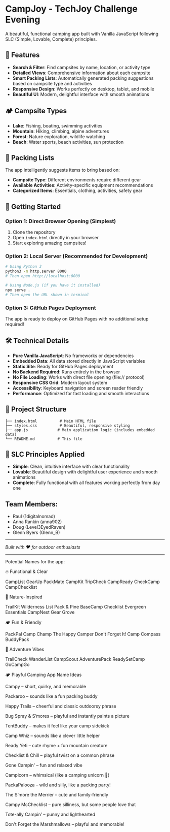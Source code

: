 # CampJoy - TechJoy Challenge Evening

A beautiful, functional camping app built with Vanilla JavaScript following SLC (Simple, Lovable, Complete) principles.

## 🌟 Features

- **Search & Filter**: Find campsites by name, location, or activity type
- **Detailed Views**: Comprehensive information about each campsite
- **Smart Packing Lists**: Automatically generated packing suggestions based on campsite type and activities
- **Responsive Design**: Works perfectly on desktop, tablet, and mobile
- **Beautiful UI**: Modern, delightful interface with smooth animations

## 🏕️ Campsite Types

- **Lake**: Fishing, boating, swimming activities
- **Mountain**: Hiking, climbing, alpine adventures
- **Forest**: Nature exploration, wildlife watching
- **Beach**: Water sports, beach activities, sun protection

## 🎒 Packing Lists

The app intelligently suggests items to bring based on:

- **Campsite Type**: Different environments require different gear
- **Available Activities**: Activity-specific equipment recommendations
- **Categorized Items**: Essentials, clothing, activities, safety gear

## 🚀 Getting Started

### Option 1: Direct Browser Opening (Simplest)
1. Clone the repository
2. Open `index.html` directly in your browser
3. Start exploring amazing campsites!

### Option 2: Local Server (Recommended for Development)
```bash
# Using Python 3
python3 -m http.server 8000
# Then open http://localhost:8000

# Using Node.js (if you have it installed)
npx serve .
# Then open the URL shown in terminal
```

### Option 3: GitHub Pages Deployment
The app is ready to deploy on GitHub Pages with no additional setup required!

## 🛠️ Technical Details

- **Pure Vanilla JavaScript**: No frameworks or dependencies
- **Embedded Data**: All data stored directly in JavaScript variables
- **Static Site**: Ready for GitHub Pages deployment
- **No Backend Required**: Runs entirely in the browser
- **No File Loading**: Works with direct file opening (file:// protocol)
- **Responsive CSS Grid**: Modern layout system
- **Accessibility**: Keyboard navigation and screen reader friendly
- **Performance**: Optimized for fast loading and smooth interactions

## 📁 Project Structure

```
├── index.html          # Main HTML file
├── styles.css          # Beautiful, responsive styling
├── app.js             # Main application logic (includes embedded data)
└── README.md          # This file
```

## 🎯 SLC Principles Applied

- **Simple**: Clean, intuitive interface with clear functionality
- **Lovable**: Beautiful design with delightful user experience and smooth animations
- **Complete**: Fully functional with all features working perfectly from day one

## Team Members:

- Raul (1digitalnomad)
- Anna Rankin (anna902)
- Doug (Level3EyedRaven)
- Glenn Byers (Glenn_B)

---

_Built with ❤️ for outdoor enthusiasts_

---

Potential Names for the app:

🔥 Functional & Clear

CampList
GearUp
PackMate
CampKit
TripCheck
CampReady
CheckCamp
CampChecklist

🌲 Nature-Inspired

TrailKit
Wilderness List
Pack & Pine
BaseCamp Checklist
Evergreen Essentials
CampNest
Gear Grove

🏕️ Fun & Friendly

PackPal
Camp Champ
The Happy Camper
Don't Forget It!
Camp Compass
BuddyPack

🧭 Adventure Vibes

TrailCheck
WanderList
CampScout
AdventurePack
ReadySetCamp
GoCampGo

🏕️ Playful Camping App Name Ideas

Campy – short, quirky, and memorable

Packaroo – sounds like a fun packing buddy

Happy Trails – cheerful and classic outdoorsy phrase

Bug Spray & S’mores – playful and instantly paints a picture

TentBuddy – makes it feel like your camp sidekick

Camp Whiz – sounds like a clever little helper

Ready Yeti – cute rhyme + fun mountain creature

Checklist & Chill – playful twist on a common phrase

Gone Campin' – fun and relaxed vibe

Campicorn – whimsical (like a camping unicorn 🦄)

PackaPalooza – wild and silly, like a packing party!

The S’more the Merrier – cute and family-friendly

Campy McChecklist – pure silliness, but some people love that

Tote-ally Campin’ – punny and lighthearted

Don't Forget the Marshmallows – playful and memorable!
